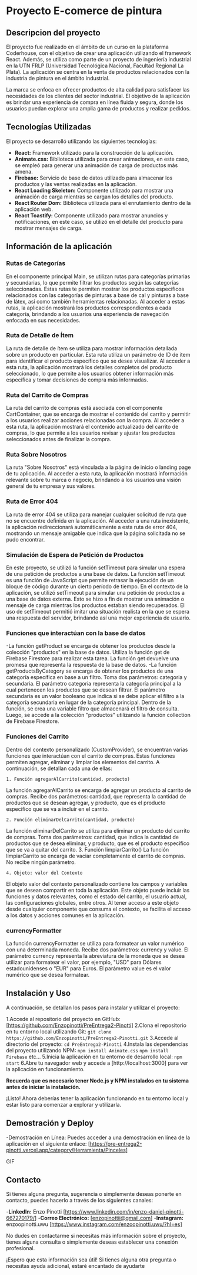 # Proyecto E-comerce de pintura

## Descripcion del proyecto

El proyecto fue realizado en el ámbito de un curso en la plataforma Coderhouse, con el objetivo de crear una aplicación utilizando el framework React. Además, se utiliza como parte de un proyecto de ingeniería industrial en la UTN FRLP (Universidad Tecnológica Nacional, Facultad Regional La Plata). La aplicación se centra en la venta de productos relacionados con la industria de pintura en el ámbito industrial.

La marca se enfoca en ofrecer productos de alta calidad para satisfacer las necesidades de los clientes del sector industrial. El objetivo de la aplicación es brindar una experiencia de compra en línea fluida y segura, donde los usuarios puedan explorar una amplia gama de productos y realizar pedidos.

## Tecnologías Utilizadas

El proyecto se desarrolló utilizando las siguientes tecnologías:

- **React:** Framework utilizado para la construcción de la aplicación.
- **Animate.css:** Biblioteca utilizada para crear animaciones, en este caso, se empleó para generar una animación de carga de productos más amena.
- **Firebase:** Servicio de base de datos utilizado para almacenar los productos y las ventas realizadas en la aplicación.
- **React Loading Skeleton:** Componente utilizado para mostrar una animación de carga mientras se cargan los detalles del producto.
- **React Router Dom:** Biblioteca utilizada para el enrutamiento dentro de la aplicación web.
- **React Toastify:** Componente utilizado para mostrar anuncios y notificaciones, en este caso, se utilizó en el detalle del producto para mostrar mensajes de carga.

## Información de la aplicación

### Rutas de Categorías

En el componente principal Main, se utilizan rutas para categorías primarias y secundarias, lo que permite filtrar los productos según las categorías seleccionadas. Estas rutas te permiten mostrar los productos específicos relacionados con las categorías de pinturas a base de cal y pinturas a base de látex, así como también herramientas relacionadas. Al acceder a estas rutas, la aplicación mostrará los productos correspondientes a cada categoría, brindando a los usuarios una experiencia de navegación enfocada en sus necesidades.

### Ruta de Detalle de Ítem

La ruta de detalle de ítem se utiliza para mostrar información detallada sobre un producto en particular. Esta ruta utiliza un parámetro de ID de ítem para identificar el producto específico que se desea visualizar. Al acceder a esta ruta, la aplicación mostrará los detalles completos del producto seleccionado, lo que permite a los usuarios obtener información más específica y tomar decisiones de compra más informadas.

### Ruta del Carrito de Compras

La ruta del carrito de compras está asociada con el componente CartContainer, que se encarga de mostrar el contenido del carrito y permitir a los usuarios realizar acciones relacionadas con la compra. Al acceder a esta ruta, la aplicación mostrará el contenido actualizado del carrito de compras, lo que permite a los usuarios revisar y ajustar los productos seleccionados antes de finalizar la compra.

### Ruta Sobre Nosotros

La ruta "Sobre Nosotros" está vinculada a la página de inicio o landing page de tu aplicación. Al acceder a esta ruta, la aplicación mostrará información relevante sobre tu marca o negocio, brindando a los usuarios una visión general de tu empresa y sus valores.

### Ruta de Error 404

La ruta de error 404 se utiliza para manejar cualquier solicitud de ruta que no se encuentre definida en la aplicación. Al acceder a una ruta inexistente, la aplicación redireccionará automáticamente a esta ruta de error 404, mostrando un mensaje amigable que indica que la página solicitada no se pudo encontrar.

### Simulación de Espera de Petición de Productos

En este proyecto, se utilizó la función setTimeout para simular una espera de una petición de productos a una base de datos. La función setTimeout es una función de JavaScript que permite retrasar la ejecución de un bloque de código durante un cierto período de tiempo.
En el contexto de la aplicación, se utilizó setTimeout para simular una petición de productos a una base de datos externa. Esto se hizo a fin de mostrar una animación o mensaje de carga mientras los productos estaban siendo recuperados. El uso de setTimeout permitió imitar una situación realista en la que se espera una respuesta del servidor, brindando así una mejor experiencia de usuario.

### Funciones que interactúan con la base de datos

-La función getProduct se encarga de obtener los productos desde la colección "productos" en la base de datos. Utiliza la función get de Firebase Firestore para realizar esta tarea. La función get devuelve una promesa que representa la respuesta de la base de datos.
-La función getProductsByCategory se encarga de obtener los productos de una categoría específica en base a un filtro. Toma dos parámetros: categoria y secundaria.
El parámetro categoria representa la categoría principal a la cual pertenecen los productos que se desean filtrar.
El parámetro secundaria es un valor booleano que indica si se debe aplicar el filtro a la categoría secundaria en lugar de la categoría principal.
Dentro de la función, se crea una variable filtro que almacenará el filtro de consulta. Luego, se accede a la colección "productos" utilizando la función collection de Firebase Firestore.

### Funciones del Carrito

Dentro del contexto personalizado (CustomProvider), se encuentran varias funciones que interactúan con el carrito de compras. Estas funciones permiten agregar, eliminar y limpiar los elementos del carrito. A continuación, se detallan cada una de ellas:

    1. Función agregarAlCarrito(cantidad, producto)
La función agregarAlCarrito se encarga de agregar un producto al carrito de compras. Recibe dos parámetros: cantidad, que representa la cantidad de productos que se desean agregar, y producto, que es el producto específico que se va a incluir en el carrito.

    2. Función eliminarDelCarrito(cantidad, producto)
La función eliminarDelCarrito se utiliza para eliminar un producto del carrito de compras. Toma dos parámetros: cantidad, que indica la cantidad de productos que se desea eliminar, y producto, que es el producto específico que se va a quitar del carrito.
    3. Función limpiarCarrito()
La función limpiarCarrito se encarga de vaciar completamente el carrito de compras. No recibe ningún parámetro.

    4. Objeto: valor del Contexto
El objeto valor del contexto personalizado contiene los campos y variables que se desean compartir en toda la aplicación. Este objeto puede incluir las funciones y datos relevantes, como el estado del carrito, el usuario actual, las configuraciones globales, entre otros. Al tener acceso a este objeto desde cualquier componente que consuma el contexto, se facilita el acceso a los datos y acciones comunes en la aplicación.

### currencyFormatter

La función currencyFormatter se utiliza para formatear un valor numérico con una determinada moneda. Recibe dos parámetros: currency y value.
El parámetro currency representa la abreviatura de la moneda que se desea utilizar para formatear el valor, por ejemplo, "USD" para Dólares estadounidenses o "EUR" para Euros.
El parámetro value es el valor numérico que se desea formatear.

## Instalación y Uso

A continuación, se detallan los pasos para instalar y utilizar el proyecto:

1.Accede al repositorio del proyecto en GitHub: [https://github.com/Enzopinotti/PreEntrega2-Pinotti]
2.Clona el repositorio en tu entorno local utilizando Git:
    `git clone https://github.com/Enzopinotti/PreEntrega2-Pinotti.git`
3.Accede al directorio del proyecto:
    `cd PreEntrega2-Pinotti`
4.Instala las dependencias del proyecto utilizando NPM:
    `npm install Animate.css`
    `npm install Firebase`
    etc...
5.Inicia la aplicación en tu entorno de desarrollo local:
    `npm start`
6.Abre tu navegador web y accede a [http://localhost:3000] para ver la aplicación en funcionamiento.

**Recuerda que es necesario tener Node.js y NPM instalados en tu sistema antes de iniciar la instalación.**

¡Listo! Ahora deberías tener la aplicación funcionando en tu entorno local y estar listo para comenzar a explorar y utilizarla.

## Demostración y Deploy

-Demostración en Línea: Puedes acceder a una demostración en línea de la aplicación en el siguiente enlace: [https://pre-entrega2-pinotti.vercel.app/category/Herramienta/Pinceles]

GIF

## Contacto

Si tienes alguna pregunta, sugerencia o simplemente deseas ponerte en contacto, puedes hacerlo a través de los siguientes canales:

-**LinkedIn:** Enzo Pinotti [https://www.linkedin.com/in/enzo-daniel-pinotti-667270179/]
-**Correo Electrónico:** [enzopinottii@gmail.com]
-**Instagram:** enzoopinotti.uwu [https://www.instagram.com/enzoopinotti.uwu/?hl=es]

No dudes en contactarme si necesitas más información sobre el proyecto, tienes alguna consulta o simplemente deseas establecer una conexión profesional.

¡Espero que esta información sea útil! Si tienes alguna otra pregunta o necesitas ayuda adicional, estaré encantado de ayudarte
